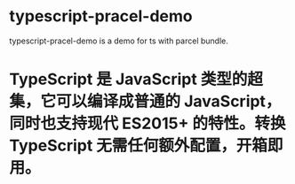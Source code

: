 # typescript-pracel-demo

typescript-pracel-demo is  a demo for ts with parcel bundle.

# TypeScript 是 JavaScript 类型的超集，它可以编译成普通的 JavaScript，同时也支持现代 ES2015+ 的特性。转换 TypeScript 无需任何额外配置，开箱即用。
